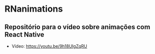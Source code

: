 # RNanimations
## Repositório para o vídeo sobre animações com React Native

- Vídeo: https://youtu.be/9h18UIgZqRU


